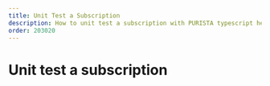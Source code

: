 ```yaml
---
title: Unit Test a Subscription
description: How to unit test a subscription with PURISTA typescript helpers
order: 203020
---
```


# Unit test a subscription
